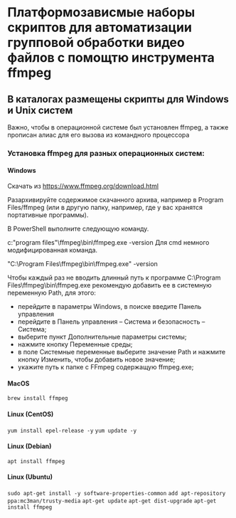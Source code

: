 # Платформозависмые наборы скриптов для автоматизации групповой обработки видео файлов с помощтю инструмента ffmpeg

## В каталогах размещены скрипты для Windows и Unix систем

Важно, чтобы в операционной системе был установлен ffmpeg, а также прописан алиас для его вызова из командного процессора

### Установка ffmpeg для разных операционных систем:

#### Windows

Скачать из https://www.ffmpeg.org/download.html

Разархивируйте содержимое скачанного архива, например в Program Files/ffmpeg (или в другую папку, например, где у вас хранятся портативные программы).

В PowerShell выполните следующую команду.

c:\"program files"\ffmpeg\bin\ffmpeg.exe -version
Для cmd немного модифицированная команда.

"C:\Program Files\ffmpeg\bin\ffmpeg.exe" -version

Чтобы каждый раз не вводить длинный путь к программе C:\Program Files\ffmpeg\bin\ffmpeg.exe рекомендую добавить ее в системную переменную Path, для этого:

- перейдите в параметры Windows, в поиске введите Панель управления
- перейдите в Панель управления – Система и безопасность – Система;
- выберите пункт Дополнительные параметры системы;
- нажмите кнопку Переменные среды;
- в поле Системные переменные выберите значение Path и нажмите кнопку Изменить, чтобы добавить новое значение;
- укажите путь к папке с FFmpeg содержащую ffmpeg.exe;

#### MacOS

`brew install ffmpeg`

#### Linux (CentOS)

`yum install epel-release -y`
`yum update -y`

#### Linux (Debian)

`apt install ffmpeg`

#### Linux (Ubuntu)

`sudo apt-get install -y software-properties-common`
`add apt-repository ppa:mc3man/trusty-media`
`apt-get update`
`apt-get dist-upgrade`
`apt-get install ffmpeg`